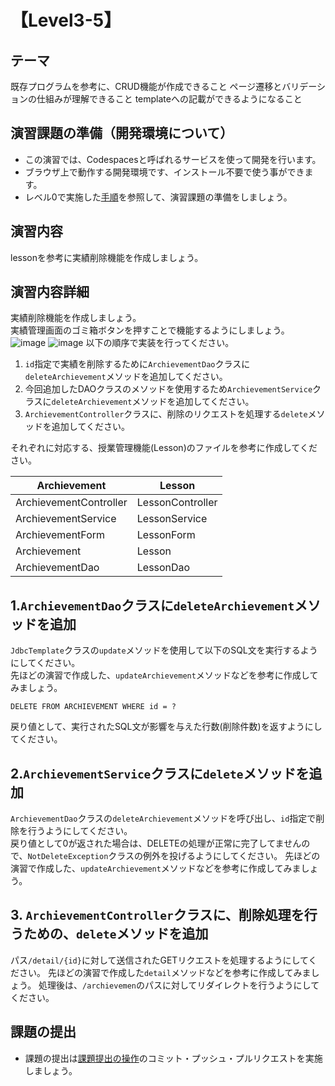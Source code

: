 # 【Level3-5】

## テーマ
既存プログラムを参考に、CRUD機能が作成できること
ページ遷移とバリデーションの仕組みが理解できること
templateへの記載ができるようになること

## 演習課題の準備（開発環境について）
* この演習では、Codespacesと呼ばれるサービスを使って開発を行います。
* ブラウザ上で動作する開発環境です、インストール不要で使う事ができます。
* レベル0で実施した[手順](/Codespacesの実行手順.md)を参照して、演習課題の準備をしましょう。

## 演習内容
lessonを参考に実績削除機能を作成しましょう。

## 演習内容詳細
実績削除機能を作成しましょう。  
実績管理画面のゴミ箱ボタンを押すことで機能するようにしましょう。
![image](https://user-images.githubusercontent.com/32722128/191274872-9b01043f-f750-415a-92b1-2612bfea5a08.png)
![image](https://user-images.githubusercontent.com/32722128/191274979-f519ce30-e58d-417b-a99c-e7600494aec2.png)
以下の順序で実装を行ってください。

1. `id`指定で実績を削除するために`ArchievementDao`クラスに`deleteArchievement`メソッドを追加してください。
2. 今回追加したDAOクラスのメソッドを使用するため`ArchievementService`クラスに`deleteArchievement`メソッドを追加してください。
3. `ArchievementController`クラスに、削除のリクエストを処理する`delete`メソッドを追加してください。


それぞれに対応する、授業管理機能(Lesson)のファイルを参考に作成してください。

|Archievement|Lesson|
|---|---|
|ArchievementController|LessonController|
|ArchievementService|LessonService|
|ArchievementForm|LessonForm|
|Archievement|Lesson|
|ArchievementDao|LessonDao|

## 1.`ArchievementDao`クラスに`deleteArchievement`メソッドを追加
`JdbcTemplate`クラスの`update`メソッドを使用して以下のSQL文を実行するようにしてください。  
先ほどの演習で作成した、`updateArchievement`メソッドなどを参考に作成してみましょう。
```
DELETE FROM ARCHIEVEMENT WHERE id = ?
```
戻り値として、実行されたSQL文が影響を与えた行数(削除件数)を返すようにしてください。 

## 2.`ArchievementService`クラスに`delete`メソッドを追加
`ArchievementDao`クラスの`deleteArchievement`メソッドを呼び出し、`id`指定で削除を行うようにしてください。  
戻り値として0が返された場合は、DELETEの処理が正常に完了してませんので、`NotDeleteException`クラスの例外を投げるようにしてください。
先ほどの演習で作成した、`updateArchievement`メソッドなどを参考に作成してみましょう。  

## 3. `ArchievementController`クラスに、削除処理を行うための、`delete`メソッドを追加
パス`/detail/{id}`に対して送信されたGETリクエストを処理するようにしてください。
先ほどの演習で作成した`detail`メソッドなどを参考に作成してみましょう。
処理後は、`/archievemen`のパスに対してリダイレクトを行うようにしてください。

## 課題の提出
* 課題の提出は[課題提出の操作](/課題の提出手順.md)のコミット・プッシュ・プルリクエストを実施しましょう。

